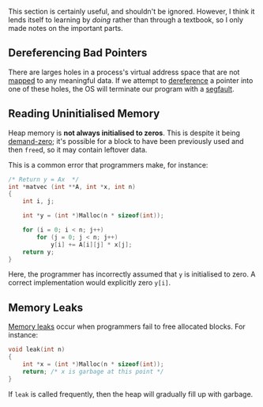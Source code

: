 This section is certainly useful, and shouldn't be ignored. However, I think it lends itself to learning by *doing* rather than through a textbook, so I only made notes on the important parts.

## Dereferencing Bad Pointers
There are larges holes in a process's virtual address space that are not [mapped](Memory%20Mapping.md) to any meaningful data. If we attempt to [dereference](Educative%20Course.md#Dereferencing%20a%20Pointer) a pointer into one of these holes, the OS will terminate our program with a [segfault](VM%20as%20a%20Tool%20for%20Memory%20Protection.md). 

## Reading Uninitialised Memory 
Heap memory is **not always initialised to zeros**. This is despite it being [demand-zero](Memory%20Mapping#^b05890); it's possible for a block to have been previously used and then `free`d, so it may contain leftover data.

This is a common error that programmers make, for instance:

```C
/* Return y = Ax  */
int *matvec (int **A, int *x, int n)
{
	int i, j;

	int *y = (int *)Malloc(n * sizeof(int));

	for (i = 0; i < n; j++)
		for (j = 0; j < n; j++)
			y[i] += A[i][j] * x[j];
	return y;
}
```

Here, the programmer has incorrectly assumed that `y` is initialised to zero. A correct implementation would explicitly zero `y[i]`.

## Memory Leaks
[Memory leaks](https://en.wikipedia.org/wiki/Memory_leak) occur when programmers fail to free allocated blocks. For instance:

```C
void leak(int n)
{
	int *x = (int *)Malloc(n * sizeof(int));
	return; /* x is garbage at this point */
}
```

If `leak` is called frequently, then the heap will gradually fill up with garbage. 



